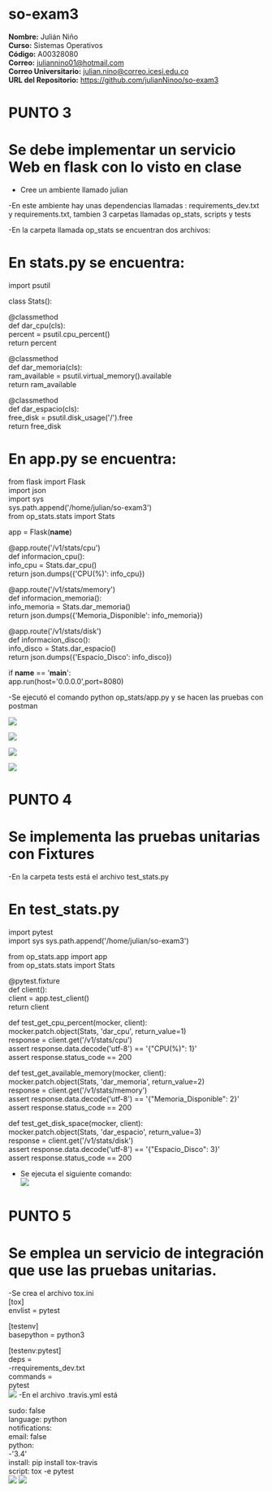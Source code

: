 # so-exam3  

**Nombre:** Julián Niño  
**Curso:** Sistemas Operativos  
**Código:** A00328080  
**Correo:** juliannino01@hotmail.com  
**Correo Universitario:** julian.nino@correo.icesi.edu.co  
**URL del Repositorio:** https://github.com/julianNinoo/so-exam3  

# PUNTO 3
# Se debe implementar un servicio Web en flask con lo visto en clase 
- Cree un ambiente llamado julian  

-En este ambiente hay unas dependencias llamadas : requirements_dev.txt y requirements.txt, tambien 3 carpetas llamadas op_stats,
scripts y tests  

-En la carpeta llamada op_stats se encuentran dos archivos:  
# En stats.py se encuentra:  

import psutil

class Stats():

  @classmethod  
  def dar_cpu(cls):  
    percent = psutil.cpu_percent()  
    return percent

  @classmethod  
  def dar_memoria(cls):  
    ram_available = psutil.virtual_memory().available  
    return ram_available  

  @classmethod   
  def dar_espacio(cls):  
    free_disk = psutil.disk_usage('/').free  
    return free_disk  

# En app.py se encuentra:  


from flask import Flask  
import json  
import sys  
sys.path.append('/home/julian/so-exam3')  
from op_stats.stats import Stats  

app = Flask(__name__)  

@app.route('/v1/stats/cpu')   
def informacion_cpu():  
    info_cpu = Stats.dar_cpu()  
    return json.dumps({'CPU(%)': info_cpu})  

@app.route('/v1/stats/memory')  
def informacion_memoria():  
    info_memoria = Stats.dar_memoria()  
    return json.dumps({'Memoria_Disponible': info_memoria})  

@app.route('/v1/stats/disk')  
def informacion_disco():  
    info_disco = Stats.dar_espacio()  
    return json.dumps({'Espacio_Disco': info_disco})  
   


if __name__ == '__main__':  
    app.run(host='0.0.0.0',port=8080)  
    
-Se ejecutó  el comando python op_stats/app.py y se hacen las pruebas con postman   

![](Imagenes/captura1.png)  
 
 ![](Imagenes/captura2.png)  
 
 ![](Imagenes/captura3.png)  
 
  ![](Imagenes/captura4.png)  
  
  # PUNTO 4
  # Se implementa las pruebas unitarias con Fixtures  
  -En la carpeta tests está el archivo test_stats.py   
  
  # En test_stats.py  
  
  import pytest  
import sys 
sys.path.append('/home/julian/so-exam3')  

from op_stats.app import app  
from op_stats.stats import Stats  

@pytest.fixture  
def client():  
  client = app.test_client()  
  return client  

def test_get_cpu_percent(mocker, client):  
  mocker.patch.object(Stats, 'dar_cpu', return_value=1)  
  response = client.get('/v1/stats/cpu')  
  assert response.data.decode('utf-8') == '{"CPU(%)": 1}'  
  assert response.status_code == 200  

def test_get_available_memory(mocker, client):  
  mocker.patch.object(Stats, 'dar_memoria', return_value=2)  
  response = client.get('/v1/stats/memory')  
  assert response.data.decode('utf-8') == '{"Memoria_Disponible": 2}'  
  assert response.status_code == 200  


def test_get_disk_space(mocker, client):  
  mocker.patch.object(Stats, 'dar_espacio', return_value=3)  
  response = client.get('/v1/stats/disk')  
  assert response.data.decode('utf-8') == '{"Espacio_Disco": 3}'  
  assert response.status_code == 200  


- Se ejecuta el siguiente comando:  
![](Imagenes/captura5.png) 

# PUNTO 5  
# Se emplea un servicio de integración que use las pruebas unitarias.  
-Se crea el archivo tox.ini  
[tox]  
envlist = pytest  

[testenv]  
basepython = python3  

[testenv:pytest]  
deps =  
  -rrequirements_dev.txt  
commands =  
  pytest  
  ![](Imagenes/captura6.png) 
  -En el archivo .travis.yml está 
  
  sudo: false  
language: python  
notifications:  
  email: false  
python:  
-'3.4'  
install: pip install tox-travis  
script: tox -e pytest    
![](Imagenes/captura8.png) 
![](Imagenes/captura7.png) 



  
